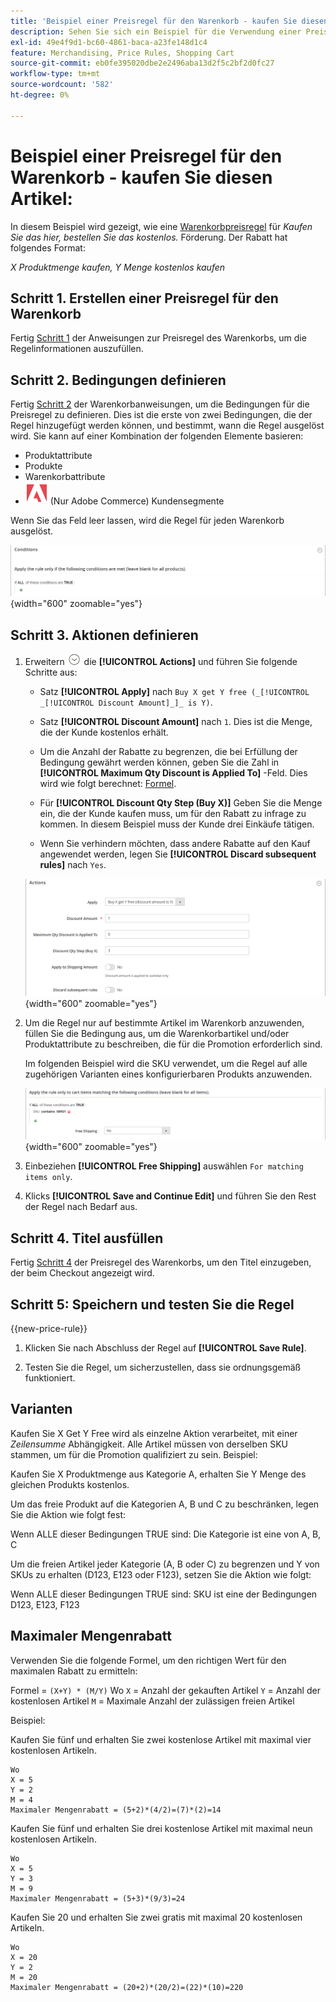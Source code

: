 ```yaml
---
title: 'Beispiel einer Preisregel für den Warenkorb - kaufen Sie diesen Artikel:'
description: Sehen Sie sich ein Beispiel für die Verwendung einer Preisregel für den Warenkorb an, um eine Promotion für "buy-this-get-that"anzubieten.
exl-id: 49e4f9d1-bc60-4861-baca-a23fe148d1c4
feature: Merchandising, Price Rules, Shopping Cart
source-git-commit: eb0fe395020dbe2e2496aba13d2f5c2bf2d0fc27
workflow-type: tm+mt
source-wordcount: '582'
ht-degree: 0%

---
```


# Beispiel einer Preisregel für den Warenkorb - kaufen Sie diesen Artikel:

In diesem Beispiel wird gezeigt, wie eine [Warenkorbpreisregel](price-rules-cart.md) für _Kaufen Sie das hier, bestellen Sie das kostenlos._ Förderung. Der Rabatt hat folgendes Format:

_X Produktmenge kaufen, Y Menge kostenlos kaufen_

## Schritt 1. Erstellen einer Preisregel für den Warenkorb

Fertig [Schritt 1](price-rules-cart.md) der Anweisungen zur Preisregel des Warenkorbs, um die Regelinformationen auszufüllen.

## Schritt 2. Bedingungen definieren

Fertig [Schritt 2](price-rules-cart.md) der Warenkorbanweisungen, um die Bedingungen für die Preisregel zu definieren. Dies ist die erste von zwei Bedingungen, die der Regel hinzugefügt werden können, und bestimmt, wann die Regel ausgelöst wird. Sie kann auf einer Kombination der folgenden Elemente basieren:

- Produktattribute
- Produkte
- Warenkorbattribute
- ![Adobe Commerce](../assets/adobe-logo.svg) (Nur Adobe Commerce) Kundensegmente

Wenn Sie das Feld leer lassen, wird die Regel für jeden Warenkorb ausgelöst.

![Preisregel für Warenkorb - Bedingung](./assets/buy-x-get-y-condition-default.png){width="600" zoomable="yes"}

## Schritt 3. Aktionen definieren

1. Erweitern ![Erweiterungsauswahl](../assets/icon-display-expand.png) die **[!UICONTROL Actions]** und führen Sie folgende Schritte aus:

   - Satz **[!UICONTROL Apply]** nach `Buy X get Y free (_[!UICONTROL _[!UICONTROL Discount Amount]_]_ is Y)`.

   - Satz **[!UICONTROL Discount Amount]** nach `1`. Dies ist die Menge, die der Kunde kostenlos erhält.

   - Um die Anzahl der Rabatte zu begrenzen, die bei Erfüllung der Bedingung gewährt werden können, geben Sie die Zahl in **[!UICONTROL Maximum Qty Discount is Applied To]** -Feld. Dies wird wie folgt berechnet: [Formel](#maximum-quantity-discount).

   - Für **[!UICONTROL Discount Qty Step (Buy X)]** Geben Sie die Menge ein, die der Kunde kaufen muss, um für den Rabatt zu infrage zu kommen. In diesem Beispiel muss der Kunde drei Einkäufe tätigen.

   - Wenn Sie verhindern möchten, dass andere Rabatte auf den Kauf angewendet werden, legen Sie **[!UICONTROL Discard subsequent rules]** nach `Yes`.

   ![Preisregel für Warenkorb - kaufen 3 erhalten 1 gratis](./assets/buy-3-get-1-actions.png){width="600" zoomable="yes"}

1. Um die Regel nur auf bestimmte Artikel im Warenkorb anzuwenden, füllen Sie die Bedingung aus, um die Warenkorbartikel und/oder Produktattribute zu beschreiben, die für die Promotion erforderlich sind.

   Im folgenden Beispiel wird die SKU verwendet, um die Regel auf alle zugehörigen Varianten eines konfigurierbaren Produkts anzuwenden.

   ![Preisregel für Warenkorb - Bedingung für Warenkorbartikel](./assets/buy-3-get-1-actions-condition.png){width="600" zoomable="yes"}

1. Einbeziehen **[!UICONTROL Free Shipping]** auswählen `For matching items only`.

1. Klicks **[!UICONTROL Save and Continue Edit]** und führen Sie den Rest der Regel nach Bedarf aus.

## Schritt 4. Titel ausfüllen

Fertig [Schritt 4](price-rules-cart.md) der Preisregel des Warenkorbs, um den Titel einzugeben, der beim Checkout angezeigt wird.

## Schritt 5: Speichern und testen Sie die Regel

{{new-price-rule}}

1. Klicken Sie nach Abschluss der Regel auf **[!UICONTROL Save Rule]**.

1. Testen Sie die Regel, um sicherzustellen, dass sie ordnungsgemäß funktioniert.

## Varianten

Kaufen Sie X Get Y Free wird als einzelne Aktion verarbeitet, mit einer _Zeilensumme_ Abhängigkeit. Alle Artikel müssen von derselben SKU stammen, um für die Promotion qualifiziert zu sein. Beispiel:

Kaufen Sie X Produktmenge aus Kategorie A, erhalten Sie Y Menge des gleichen Produkts kostenlos.

Um das freie Produkt auf die Kategorien A, B und C zu beschränken, legen Sie die Aktion wie folgt fest:

Wenn ALLE dieser Bedingungen TRUE sind: Die Kategorie ist eine von A, B, C

Um die freien Artikel jeder Kategorie (A, B oder C) zu begrenzen und Y von SKUs zu erhalten (D123, E123 oder F123), setzen Sie die Aktion wie folgt:

Wenn ALLE dieser Bedingungen TRUE sind: SKU ist eine der Bedingungen D123, E123, F123

## Maximaler Mengenrabatt

Verwenden Sie die folgende Formel, um den richtigen Wert für den maximalen Rabatt zu ermitteln:

Formel = `(X+Y) * (M/Y)`
Wo
`X` = Anzahl der gekauften Artikel
`Y` = Anzahl der kostenlosen Artikel
`M` = Maximale Anzahl der zulässigen freien Artikel

Beispiel:

Kaufen Sie fünf und erhalten Sie zwei kostenlose Artikel mit maximal vier kostenlosen Artikeln.

    Wo
    X = 5
    Y = 2
    M = 4
    Maximaler Mengenrabatt = (5+2)*(4/2)=(7)*(2)=14

Kaufen Sie fünf und erhalten Sie drei kostenlose Artikel mit maximal neun kostenlosen Artikeln.

    Wo
    X = 5
    Y = 3
    M = 9
    Maximaler Mengenrabatt = (5+3)*(9/3)=24

Kaufen Sie 20 und erhalten Sie zwei gratis mit maximal 20 kostenlosen Artikeln.

    Wo
    X = 20
    Y = 2
    M = 20
    Maximaler Mengenrabatt = (20+2)*(20/2)=(22)*(10)=220
